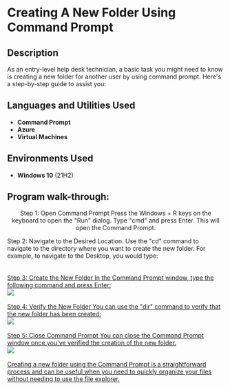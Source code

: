 <h1>Creating A New Folder Using Command Prompt</h1>

<h2>Description</h2>
As an entry-level help desk technician, a basic task you might need to know is creating a new folder for another user by using command prompt. Here's a step-by-step guide to assist you:
<br />

<h2>Languages and Utilities Used</h2>

- <b>Command Prompt</b> 
- <b>Azure</b>
- <b>Virtual Machines</b>

<h2>Environments Used</h2>

- <b>Windows 10</b> (21H2)

<h2>Program walk-through:</h2>

<p align="center">
Step 1: Open Command Prompt 
Press the Windows + R keys on the keyboard to open the "Run" dialog.
Type "cmd" and press Enter. This will open the Command Prompt.

Step 2: Navigate to the Desired Location. Use the "cd" command to navigate to the directory where you want to create the new folder. 
For example, to navigate to the Desktop, you would type: <br/>
<a href="https://drive.google.com/file/d/111MuNzh7JxLfNUOvWxtE-JqeDyYWVnWz/view"/>
<br />
<br />
Step 3: Create the New Folder
In the Command Prompt window, type the following command and press Enter:  <br/>
<img src="https://drive.google.com/file/d/111MuNzh7JxLfNUOvWxtE-JqeDyYWVnWz/view?usp=drive_link"/>
<br />
<br />
Step 4: Verify the New Folder
You can use the "dir" command to verify that the new folder has been created: <br/>
<img src="https://drive.google.com/file/d/1rhkmVvAVnXYm9uY8hG4-G1EFScQqcVdf/view?usp=drive_link"/>
<br />
<br />
Step 5: Close Command Prompt
You can close the Command Prompt window once you've verified the creation of the new folder.  <br/>
<img src="https://drive.google.com/file/d/1rm0X6MJbOMJwbmjGNoG6_TuBOe34XhwL/view?usp=drive_link"/>
<br />
<br />
Creating a new folder using the Command Prompt is a straightforward process and can be useful when you need to quickly organize your files without needing to use the file explorer.
<br/>


<!--
 ```diff
- text in red
+ text in green
! text in orange
# text in gray
@@ text in purple (and bold)@@
```
--!>


